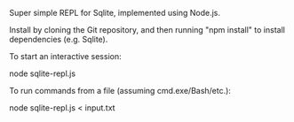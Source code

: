 Super simple REPL for Sqlite, implemented using Node.js.

Install by cloning the Git repository, and then running "npm install" to install dependencies (e.g. Sqlite).

To start an interactive session:

 node sqlite-repl.js

To run commands from a file (assuming cmd.exe/Bash/etc.):

 node sqlite-repl.js < input.txt